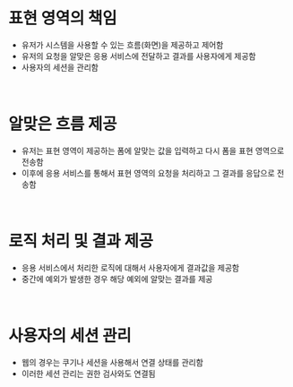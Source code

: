 # 표현 영역의 책임

- 유저가 시스템을 사용할 수 있는 흐름(화면)을 제공하고 제어함
- 유저의 요청을 알맞은 응용 서비스에 전달하고 결과를 사용자에게 제공함
- 사용자의 세션을 관리함

<br>

# 알맞은 흐름 제공

- 유저는 표현 영역이 제공하는 폼에 알맞는 값을 입력하고 다시 폼을 표현 영역으로 전송함
- 이후에 응용 서비스를 통해서 표현 영역의 요청을 처리하고 그 결과를 응답으로 전송함

<br>

# 로직 처리 및 결과 제공

- 응용 서비스에서 처리한 로직에 대해서 사용자에게 결과값을 제공함
- 중간에 예외가 발생한 경우 해당 예외에 알맞는 결과를 제공

<br>

# 사용자의 세션 관리

- 웹의 경우는 쿠기나 세션을 사용해서 연결 상태를 관리함
- 이러한 세션 관리는 권한 검사와도 연결됨
